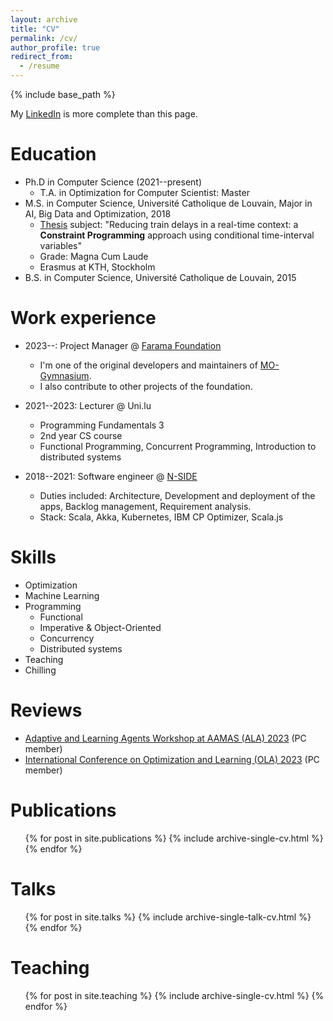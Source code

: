 ```yaml
---
layout: archive
title: "CV"
permalink: /cv/
author_profile: true
redirect_from:
  - /resume
---
```


{% include base_path %}

My [LinkedIn](https://www.linkedin.com/in/florian-felten/) is more complete than this page.

Education
======
* Ph.D in Computer Science (2021--present)
  * T.A. in Optimization for Computer Scientist: Master
* M.S. in Computer Science, Université Catholique de Louvain, Major in AI, Big Data and Optimization, 2018
  * [Thesis](https://dial.uclouvain.be/memoire/ucl/en/object/thesis%3A14566) subject: "Reducing train delays in a real-time context: a **Constraint Programming** approach using conditional time-interval variables"
  * Grade: Magna Cum Laude
  * Erasmus at KTH, Stockholm
* B.S. in Computer Science, Université Catholique de Louvain, 2015

Work experience
======
* 2023--: Project Manager @ [Farama Foundation](https://farama.org/)
  * I'm one of the original developers and maintainers of [MO-Gymnasium](https://github.com/Farama-Foundation/MO-Gymnasium).
  * I also contribute to other projects of the foundation.
* 2021--2023: Lecturer @ Uni.lu
  * Programming Fundamentals 3
  * 2nd year CS course
  * Functional Programming, Concurrent Programming, Introduction to distributed systems

* 2018--2021: Software engineer @ [N-SIDE](https://www.n-side.com/)
  * Duties included: Architecture, Development and deployment of the apps, Backlog management, Requirement analysis.
  * Stack: Scala, Akka, Kubernetes, IBM CP Optimizer, Scala.js
  
Skills
======
* Optimization
* Machine Learning
* Programming
  * Functional 
  * Imperative & Object-Oriented
  * Concurrency
  * Distributed systems
* Teaching
* Chilling

Reviews
======
* [Adaptive and Learning Agents Workshop at AAMAS (ALA) 2023](https://alaworkshop2023.github.io/) (PC member)
* [International Conference on Optimization and Learning (OLA) 2023](https://ola2023.sciencesconf.org/) (PC member)

Publications
======
  <ul>{% for post in site.publications %}
    {% include archive-single-cv.html %}
  {% endfor %}</ul>
  
Talks
======
  <ul>{% for post in site.talks %}
    {% include archive-single-talk-cv.html %}
  {% endfor %}</ul>
  
Teaching
======
  <ul>{% for post in site.teaching %}
    {% include archive-single-cv.html %}
  {% endfor %}</ul>
  